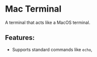 # Mac Terminal
A terminal that acts like a MacOS terminal.

## Features:
- Supports standard commands like `echo`,